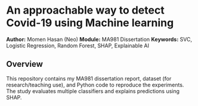 # An approachable way to detect Covid-19 using Machine learning

**Author:** Momen Hasan (Neo) 
**Module:** MA981 Dissertation 
**Keywords:** SVC, Logistic Regression, Random Forest, SHAP, Explainable AI

## Overview
This repository contains my MA981 dissertation report, dataset (for research/teaching use), and Python code to reproduce the experiments. The study evaluates multiple classifiers and explains predictions using SHAP.


